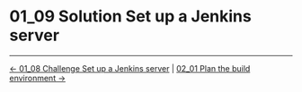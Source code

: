 # 01_09 Solution Set up a Jenkins server

<!-- FooterStart -->
---
[← 01_08 Challenge Set up a Jenkins server](../01_08_challenge_set_up_a_jenkins_server/README.md) | [02_01 Plan the build environment →](../../ch2_create_a_build_environment/02_01_plan_the_build_environment/README.md)
<!-- FooterEnd -->
